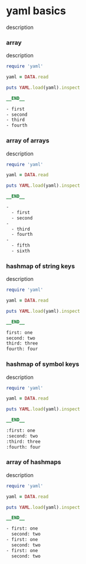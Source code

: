 # yaml basics

description

### array

description

```ruby
require 'yaml'

yaml = DATA.read

puts YAML.load(yaml).inspect

__END__

- first
- second
- third
- fourth

```

### array of arrays

description

```ruby
require 'yaml'

yaml = DATA.read

puts YAML.load(yaml).inspect

__END__

-
  - first
  - second
-
  - third
  - fourth
-
  - fifth
  - sixth

```

### hashmap of string keys

description

```ruby
require 'yaml'

yaml = DATA.read

puts YAML.load(yaml).inspect

__END__

first: one
second: two
third: three
fourth: four

```

### hashmap of symbol keys

description

```ruby
require 'yaml'

yaml = DATA.read

puts YAML.load(yaml).inspect

__END__

:first: one
:second: two
:third: three
:fourth: four

```

### array of hashmaps

description

```ruby
require 'yaml'

yaml = DATA.read

puts YAML.load(yaml).inspect

__END__

- first: one
  second: two
- first: one
  second: two
- first: one
  second: two

```
